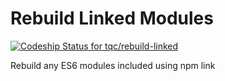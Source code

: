 # Rebuild Linked Modules

[ ![Codeship Status for tqc/rebuild-linked](https://codeship.com/projects/ca94a020-14c1-0134-cc3a-7a5ab8a25fce/status?branch=master)](https://codeship.com/projects/157907)

Rebuild any ES6 modules included using npm link
